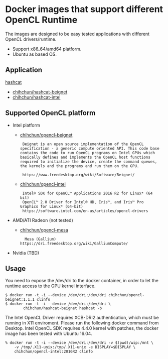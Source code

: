 # Docker images that support different OpenCL Runtime

The images are designed to be easy tested applications with different OpenCL drivers/runtime.

- Support x86_64/amd64 platform.
- Ubuntu as based OS.

## Application

[hashcat](https://hashcat.net/hashcat/)

* [chihchun/hashcat-beignet](https://hub.docker.com/r/chihchun/hashcat-beignet/)
* [chihchun/hashcat-intel](https://hub.docker.com/r/chihchun/hashcat-intel/)

## Supported OpenCL platform

* Intel platform
    * [chihchun/opencl-beignet](https://hub.docker.com/r/chihchun/opencl-beignet/)

           Beignet is an open source implementation of the OpenCL specification - a generic compute oriented API. This code base contains the code to run OpenCL programs on Intel GPUs which basically defines and implements the OpenCL host functions required to initialize the device, create the command queues, the kernels and the programs and run them on the GPU.

           https://www.freedesktop.org/wiki/Software/Beignet/

    * [chihchun/opencl-intel](https://hub.docker.com/r/chihchun/opencl-intel/)

           Intel® SDK for OpenCL™ Applications 2016 R2 for Linux* (64 bit)
           OpenCL™ 2.0 Driver for Intel® HD, Iris™, and Iris™ Pro Graphics for Linux* (64-bit)
           https://software.intel.com/en-us/articles/opencl-drivers

* AMD/ATI Radeon (not tested)
    * [chihchun/opencl-mesa](https://hub.docker.com/r/chihchun/opencl-mesa/)

            Mesa (Gallium) https://dri.freedesktop.org/wiki/GalliumCompute/

* Nvidia (TBD)

## Usage

You need to expose the /dev/dri to the docker container, in order to let the runtime access to the GPU kernel interface.

    $ docker run -t -i --device /dev/dri:/dev/dri chihchun/opencl-beignet:1.1.1 clinfo
    $ docker run -t -i --device /dev/dri:/dev/dri \
            chihchun/hashcat-beignet hashcat -b

The Intel OpenCL Driver requires XCB-DRI2 authentication, which must be running in X11 enviroment. Please run the following docker command from Desktop. Intel OpenCL SDK requires 4.4.0 kernel with patches, the docker image has been tested with Ubuntu 16.04.

    % docker run -t -i --device /dev/dri:/dev/dri -v $(pwd)/wip:/mnt \
        -v /tmp/.X11-unix:/tmp/.X11-unix -e DISPLAY=$DISPLAY \
        chihchun/opencl-intel:2016R2 clinfo
